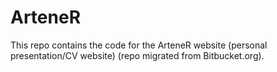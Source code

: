 # ArteneR

This repo contains the code for the ArteneR website (personal presentation/CV website) (repo migrated from Bitbucket.org).
